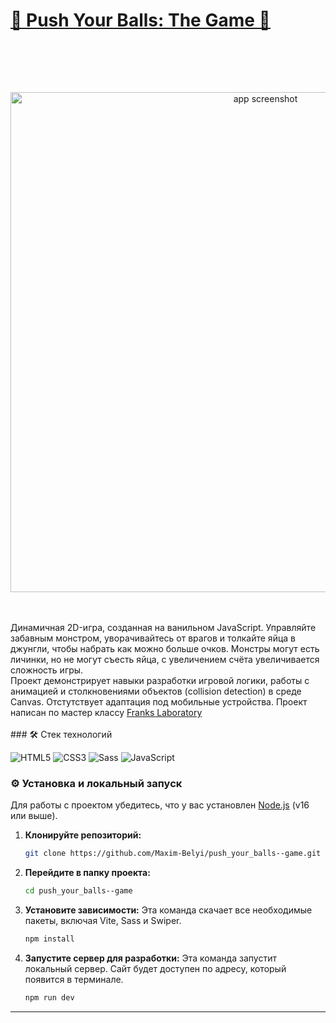 <h1> <a href="https://maxim-belyi.github.io/push_your_balls--game/" target="_blank">
👾 Push Your Balls: The Game 👹 </a> </h1>
<br>
<br>

<br><p align="center">
  <img src="images/push-title.avif" alt="app screenshot" width="800">
</p>
<br>
<br>
Динамичная 2D-игра, созданная на ванильном JavaScript. Управляйте забавным монстром, уворачивайтесь от врагов и толкайте яйца в джунгли, чтобы набрать как можно больше очков.
Монстры могут есть личинки, но не могут съесть яйца, с увеличением счёта увеличивается сложность игры.
<br>
Проект демонстрирует навыки разработки игровой логики, работы с анимацией и столкновениями объектов (collision detection) в среде Canvas. Отстутствует адаптация под мобильные устройства.
Проект написан по мастер классу <a href="https://www.youtube.com/watch?v=f_4KTiKWIqA&ab_channel=Frankslaboratory">Franks Laboratory</a>
<br>
<br>
### 🛠️ Стек технологий

![HTML5](https://camo.githubusercontent.com/c587a3bc846443ec1d1675ad4dc630495fc7ec473e74cbce391552a9c53b857c/68747470733a2f2f696d672e736869656c64732e696f2f62616467652f2d48544d4c352d6f72616e67653f6c6f676f3d68746d6c35266c6f676f436f6c6f723d7768697465)
![CSS3](https://camo.githubusercontent.com/a5aeb17d7ec1bb24ff43862059cc5a97e3b60e4ff27057ed10ba4925603f9f0f/68747470733a2f2f696d672e736869656c64732e696f2f62616467652f2d435353332d626c75653f6c6f676f3d63737333266c6f676f436f6c6f723d7768697465)
![Sass](https://camo.githubusercontent.com/74d5655386be146493165f4b1e4a0b455621f62c3c6b256efe90895071bb2c3a/68747470733a2f2f696d672e736869656c64732e696f2f62616467652f2d534353532d4343363639393f6c6f676f3d73617373266c6f676f436f6c6f723d7768697465)
![JavaScript](https://camo.githubusercontent.com/b28dbfaba05bd8a8a5bb5c4750fc77e1d754f92e571ce10ada92ef061aa31780/68747470733a2f2f696d672e736869656c64732e696f2f62616467652f2d4a6176615363726970742d79656c6c6f773f6c6f676f3d6a617661736372697074266c6f676f436f6c6f723d626c61636b)
<br>
### ⚙️ Установка и локальный запуск

Для работы с проектом убедитесь, что у вас установлен [Node.js](https://nodejs.org/ru/) (v16 или выше).

1.  **Клонируйте репозиторий:**
    ```bash
    git clone https://github.com/Maxim-Belyi/push_your_balls--game.git
    ```

2.  **Перейдите в папку проекта:**
    ```bash
    cd push_your_balls--game
    ```

3.  **Установите зависимости:**
    Эта команда скачает все необходимые пакеты, включая Vite, Sass и Swiper.
    ```bash
    npm install
    ```

4.  **Запустите сервер для разработки:**
    Эта команда запустит локальный сервер. Сайт будет доступен по адресу, который появится в терминале.
    ```bash
    npm run dev
    ```

---






